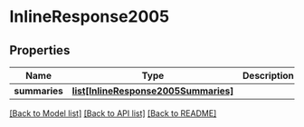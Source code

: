 # InlineResponse2005

## Properties
Name | Type | Description | Notes
------------ | ------------- | ------------- | -------------
**summaries** | [**list[InlineResponse2005Summaries]**](InlineResponse2005Summaries.md) |  | [optional] 

[[Back to Model list]](../README.md#documentation-for-models) [[Back to API list]](../README.md#documentation-for-api-endpoints) [[Back to README]](../README.md)

